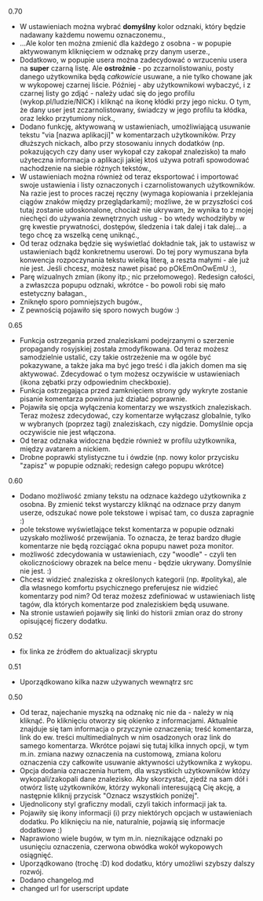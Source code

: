 0.70
  * W ustawieniach można wybrać **domyślny** kolor odznaki, który będzie nadawany każdemu nowemu oznaczonemu.,
  * ...Ale kolor ten można zmienić dla każdego z osobna -  w popupie aktywowanym kliknięciem w odznakę przy danym userze.,
  * Dodatkowo, w popupie usera można zadecydować o wrzuceniu usera na **super** czarną listę. Ale **ostrożnie** - po zczarnolistowaniu, posty danego użytkownika będą _całkowicie_ usuwane, a nie tylko chowane jak w wykopowej czarnej liście. Później - aby użytkownikowi wybaczyć, i z czarnej listy go zdjąć - należy udać się do jego profilu (wykop.pl/ludzie/NICK) i kliknąć na ikonę kłódki przy jego nicku. O tym, że dany user jest zczarnolistowany, świadczy w jego profilu ta kłódka, oraz lekko przytumiony nick.,
  * Dodano funkcję, aktywowaną w ustawieniach, umożliwiającą usuwanie tekstu "via [nazwa aplikacji]" w komentarzach użytkowników. Przy dłuższych nickach, albo przy stosowaniu innych dodatków (np. pokazujących czy dany user wykopał czy zakopał znalezisko) ta mało użyteczna informacja o aplikacji jakiej ktoś używa potrafi spowodować nachodzenie na siebie różnych tekstów.,
  * W ustawieniach można również od teraz eksportować i importować swoje ustawienia i listy oznaczonych i czarnolistowanych użytkowników. Na razie jest to proces raczej ręczny (wymaga kopiowania i przeklejania ciągów znaków między przeglądarkami); możliwe, że w przyszłości coś tutaj zostanie udoskonalone, chociaż nie ukrywam, że wynika to z mojej niechęci do używania zewnętrznych usług - bo wtedy wchodziłyby w grę kwestie prywatności, dostępów, śledzenia i tak dalej i tak dalej... a tego chcę za wszelką cenę uniknąć.,
  * Od teraz odznaka będzie się wyświetlać dokładnie tak, jak to ustawisz w ustawieniach bądź konkretnemu userowi. Do tej pory wymuszana była konwencja rozpoczynania tekstu wielką literą, a reszta małymi - ale już nie jest. Jeśli chcesz, możesz nawet pisać po pOkEmOnOwEmU :),
  * Parę wizualnych zmian (ikony itp.; nic przełomowego). Redesign całości, a zwłaszcza popupu odznaki, wkrótce - bo powoli robi się mało estetyczny bałagan.,
  * Zniknęło sporo pomniejszych bugów.,
  * Z pewnością pojawiło się sporo nowych bugów :)

0.65
* Funkcja ostrzegania przed znaleziskami podejrzanymi o szerzenie propagandy rosyjskiej została zmodyfikowana. Od teraz możesz samodzielnie ustalić, czy takie ostrzeżenie ma w ogóle być pokazywane, a także jaka ma być jego treść i dla jakich domen ma się aktywować. Zdecydować o tym możesz oczywiście w ustawieniach (ikona zębatki przy odpowiednim checkboxie).
* Funkcja ostrzegająca przed zamknięciem strony gdy wykryte zostanie pisanie komentarza powinna już działać poprawnie.
* Pojawiła się opcja wyłączenia komentarzy we wszystkich znaleziskach. Teraz możesz zdecydować, czy komentarze wyłączasz globalnie, tylko w wybranych (poprzez tagi) znaleziskach, czy nigdzie. Domyślnie opcja oczywiście nie jest włączona.
* Od teraz odznaka widoczna będzie również w profilu użytkownika, między avatarem a nickiem.
* Drobne poprawki stylistyczne tu i ówdzie (np. nowy kolor przycisku "zapisz" w popupie odznaki; redesign całego popupu wkrótce)

0.60
* Dodano możliwość zmiany tekstu na odznace każdego użytkownika z osobna. By zmienić tekst wystarczy kliknąć na odznace przy danym userze, odszukać nowe pole tekstowe i wpisać tam, co dusza zapragnie :)
* pole tekstowe wyświetlające tekst komentarza w popupie odznaki uzyskało możliwość przewijania. To oznacza, że teraz bardzo długie komentarze nie będą rozciągać okna popupu nawet poza monitor.
* możliwość zdecydowania w ustawieniach, czy "woodle" - czyli ten okolicznościowy obrazek na belce menu - będzie ukrywany. Domyślnie nie jest. :)
* Chcesz widzieć znaleziska z określonych kategorii (np. #polityka), ale dla własnego komfortu psychicznego preferujesz nie widzieć komentarzy pod nim? Od teraz możesz zdefiniować w ustawieniach listę tagów, dla których komentarze pod znaleziskiem będą usuwane.
* Na stronie ustawień pojawiły się linki do historii zmian oraz do strony opisującej ficzery dodatku.

0.52
* fix linka ze źródłem do aktualizacji skryptu

0.51
* Uporządkowano kilka nazw używanych wewnątrz src

0.50
* Od teraz, najechanie myszką na odznakę nic nie da - należy w nią kliknąć. Po kliknięciu otworzy się okienko z informacjami. Aktualnie znajduje się tam informacja o przyczynie oznaczenia; treść komentarza, link do ew. treści multimedialnych w nim osadzonych oraz link do samego komentarza. Wkrótce pojawi się tutaj kilka innych opcji, w tym m.in. zmiana nazwy oznaczenia na customową, zmiana koloru oznaczenia czy całkowite usuwanie aktywności użytkownika z wykopu.
* Opcja dodania oznaczenia hurtem, dla wszystkich użytkowników któzy wykopali/zakopali dane znalezisko. Aby skorzystać, zjedź na sam dół i otwórz listę użytkowników, którzy wykonali interesującą Cię akcję, a następnie kliknij przycisk "Oznacz wszystkich poniżej".
* Ujednolicony styl graficzny modali, czyli takich informacji jak ta.
* Pojawiły się ikony informacji (ℹ) przy niektórych opcjach w ustawieniach dodatku. Po kliknięciu na nie, naturalnie, pojawią się informacje dodatkowe :)
* Naprawiono wiele bugów, w tym m.in. nieznikające odznaki po usunięciu oznaczenia, czerwona obwódka wokół wykopowych osiągnięć.
* Uporządkowano (trochę :D) kod dodatku, który umożliwi szybszy dalszy rozwój.
* Dodano changelog.md
* changed url for userscript update